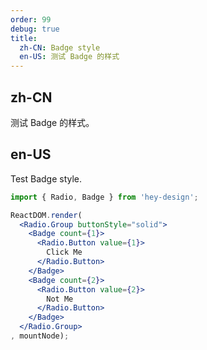 ```yaml
---
order: 99
debug: true
title:
  zh-CN: Badge style
  en-US: 测试 Badge 的样式
---
```


## zh-CN

测试 Badge 的样式。

## en-US

Test Badge style.

```jsx
import { Radio, Badge } from 'hey-design';

ReactDOM.render(
  <Radio.Group buttonStyle="solid">
    <Badge count={1}>
      <Radio.Button value={1}>
        Click Me
      </Radio.Button>
    </Badge>
    <Badge count={2}>
      <Radio.Button value={2}>
        Not Me
      </Radio.Button>
    </Badge>
  </Radio.Group>
, mountNode);
```
